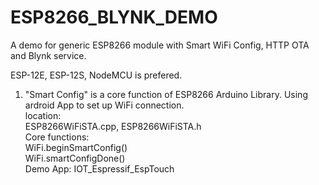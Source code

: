 # ESP8266_BLYNK_DEMO
A demo for generic ESP8266 module with Smart WiFi Config, HTTP OTA and Blynk service.</br>

ESP-12E, ESP-12S, NodeMCU is prefered. </br>

1.  "Smart Config" is a core function of ESP8266 Arduino Library. Using ardroid App to set up WiFi connection. </br>
    location: </br>
      ESP8266WiFiSTA.cpp, ESP8266WiFiSTA.h </br>
    Core functions: </br>
      WiFi.beginSmartConfig() </br>
      WiFi.smartConfigDone() </br>
    Demo App:
      IOT_Espressif_EspTouch
    
